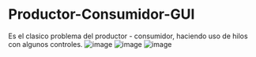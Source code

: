 # Productor-Consumidor-GUI
Es el clasico problema del productor - consumidor, haciendo uso de hilos con algunos controles.
![image](https://user-images.githubusercontent.com/34218153/160257672-f16b086b-dcdb-4821-b633-f47a08645265.png)
![image](https://user-images.githubusercontent.com/34218153/160257683-83ab227a-eb45-4d76-8922-b25d283c1006.png)
![image](https://user-images.githubusercontent.com/34218153/160257707-541e791e-f297-4161-92e4-91c82a61ac19.png)

